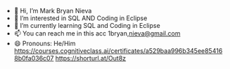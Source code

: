 - 👋 Hi, I’m Mark Bryan Nieva
- 👀 I’m interested in SQL AND Coding in Eclipse
- 🌱 I’m currently learning SQL and Coding in Eclipse
- 📫 You can reach me in this acc 1bryan,nieva@gmail.com
- 😄 Pronouns: He/Him
https://courses.cognitiveclass.ai/certificates/a529baa996b345ee854168b0fa036c07
https://shorturl.at/Out8z

